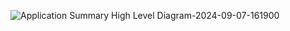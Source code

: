 
![Application Summary High Level Diagram-2024-09-07-161900](https://github.com/user-attachments/assets/a5fd636f-de3c-49a0-a500-8f5d8a0b4a53)
